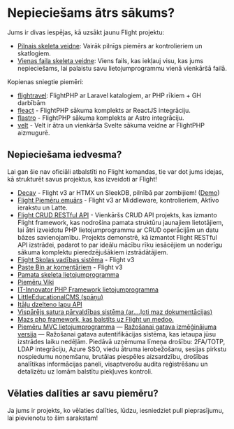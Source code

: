 # Nepieciešams ātrs sākums?

Jums ir divas iespējas, kā uzsākt jaunu Flight projektu:

- [Pilnais skeleta veidne](https://github.com/flightphp/skeleton): Vairāk pilnīgs piemērs ar kontrolieriem un skatlogiem.
- [Vienas faila skeleta veidne](https://github.com/flightphp/skeleton-simple): Viens fails, kas iekļauj visu, kas jums nepieciešams, lai palaistu savu lietojumprogrammu vienā vienkāršā failā.

Kopienas sniegtie piemēri:

- [flightravel](https://github.com/fadrian06-templates/flighravel): FlightPHP ar Laravel katalogiem, ar PHP rīkiem + GH darbībām
- [fleact](https://github.com/flightphp/fleact) - FlightPHP sākuma komplekts ar ReactJS integrāciju.
- [flastro](https://github.com/flightphp/flastro) - FlightPHP sākuma komplekts ar Astro integrāciju.
- [velt](https://github.com/flightphp/velt) - Velt ir ātra un vienkārša Svelte sākuma veidne ar FlightPHP aizmugurē.

## Nepieciešama iedvesma?

Lai gan šie nav oficiāli atbalstīti no Flight komandas, tie var dot jums idejas, kā strukturēt savus projektus, kas izveidoti ar Flight!

- [Decay](https://github.com/boxybird/decay) - Flight v3 ar HTMX un SleekDB, pilnībā par zombijiem! ([Demo](https://decay.andrewrhyand.com))
- [Flight Piemēru emuārs](https://github.com/n0nag0n/flightphp-blog) - Flight v3 ar Middleware, kontrolieriem, Aktīvo ierakstu un Latte.
- [Flight CRUD RESTful API](https://github.com/soheilkhaledabdi/php-crud-api-flight) - Vienkāršs CRUD API projekts, kas izmanto Flight framework, kas nodrošina pamata struktūru jaunajiem lietotājiem, lai ātri izveidotu PHP lietojumprogrammu ar CRUD operācijām un datu bāzes savienojamību. Projekts demonstrē, kā izmantot Flight RESTful API izstrādei, padarot to par ideālu mācību rīku iesācējiem un noderīgu sākuma komplektu pieredzējušākiem izstrādātājiem.
- [Flight Skolas vadības sistēma](https://github.com/krmu/FlightPHP_School) - Flight v3
- [Paste Bin ar komentāriem](https://github.com/n0nag0n/commie2) - Flight v3
- [Pamata skeleta lietojumprogramma](https://github.com/markhughes/flight-skeleton)
- [Piemēru Viki](https://github.com/Skayo/FlightWiki)
- [IT-Innovator PHP Framework lietojumprogramma](https://github.com/itinnovator/myphp-app)
- [LittleEducationalCMS (spāņu)](https://github.com/casgin/LittleEducationalCMS)
- [Itāļu dzelteno lapu API](https://github.com/chiccomagnus/PGAPI)
- [Vispārējs satura pārvaldības sistēma (ar....ļoti maz dokumentācijas)](https://github.com/recepuncu/cms)
- [Mazs php framework, kas balstīts uz Flight un medoo.](https://github.com/ycrao/tinyme)
- [Piemēru MVC lietojumprogramma](https://github.com/paddypei/Flight-MVC)
— [Ražošanai gatava izmēģinājuma versija](https://github.com/madcoda9000/SecStore) — Ražošanai gatava autentifikācijas sistēma, kas ietaupa jūsu izstrādes laiku nedēļām. Piedāvā uzņēmuma līmeņa drošību: 2FA/TOTP, LDAP integrāciju, Azure SSO, viedu ātruma ierobežošanu, sesijas pirkstu nospiedumu noņemšanu, brutālas piespēles aizsardzību, drošības analītikas informācijas paneli, visaptverošu audita reģistrēšanu un detalizētu uz lomām balstītu piekļuves kontroli.

## Vēlaties dalīties ar savu piemēru?

Ja jums ir projekts, ko vēlaties dalīties, lūdzu, iesniedziet pull pieprasījumu, lai pievienotu to šim sarakstam!